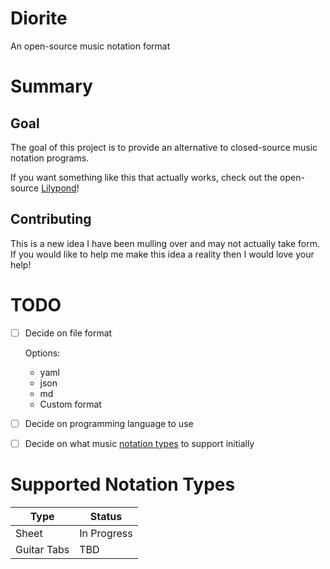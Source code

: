 # Diorite
An open-source music notation format

# Summary
## Goal
The goal of this project is to provide an alternative to closed-source music notation programs.

If you want something like this that actually works, check out the open-source [Lilypond](https://lilypond.org/index.html)!

## Contributing
This is a new idea I have been mulling over and may not actually take form. If you would like to help me make this idea a reality then I would love your help!

# TODO
- [ ] Decide on file format
    
    Options:
    - yaml
    - json
    - md
    - Custom format
- [ ] Decide on programming language to use
- [ ] Decide on what music [notation types](#supported-notation-types) to support initially

# Supported Notation Types
| Type | Status |
| ---- | ------ |
| Sheet | In Progress |
| Guitar Tabs | TBD |
